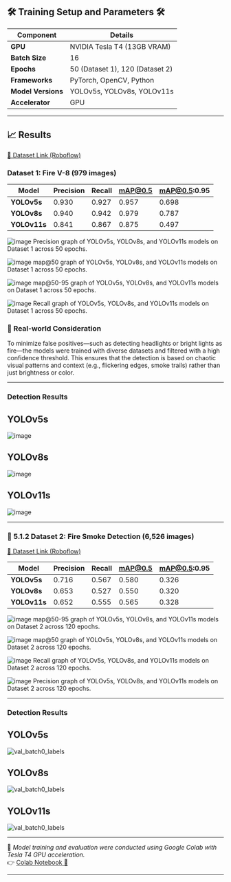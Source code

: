## 🛠️ Training Setup and Parameters 🛠️

| Component       | Details                         |
|----------------|----------------------------------|
| **GPU**         | NVIDIA Tesla T4 (13GB VRAM)     |
| **Batch Size**  | 16                               |
| **Epochs**      | 50 (Dataset 1), 120 (Dataset 2)  |
| **Frameworks**  | PyTorch, OpenCV, Python          |
| **Model Versions** | YOLOv5s, YOLOv8s, YOLOv11s    |
| **Accelerator** | GPU                             |

---

## 📈 Results

[🔗 Dataset Link (Roboflow)](https://universe.roboflow.com/custom-thxhn/fire-wrpgm/dataset/8)
### Dataset 1: Fire V-8 (979 images)

| Model      | Precision | Recall | mAP@0.5 | mAP@0.5:0.95 |
|------------|-----------|--------|---------|--------------|
| **YOLOv5s**  | 0.930     | 0.927  | 0.957   | 0.698        |
| **YOLOv8s**  | 0.940     | 0.942  | 0.979   | 0.787        |
| **YOLOv11s** | 0.841     | 0.867  | 0.875   | 0.497        |


 ![image](https://github.com/user-attachments/assets/be66d1eb-54a5-4dd9-90ce-a0fa44af1328)
Precision graph of YOLOv5s, YOLOv8s, and YOLOv11s models on Dataset 1 across 50 epochs.

![image](https://github.com/user-attachments/assets/243a5616-202a-442b-ad88-684f6bc1e7ee)
map@50 graph of YOLOv5s, YOLOv8s, and YOLOv11s models on Dataset 1 across 50 epochs.

![image](https://github.com/user-attachments/assets/e4c13095-6209-4e3e-84a6-419ac4874fd3)
map@50-95 graph of YOLOv5s, YOLOv8s, and YOLOv11s models on Dataset 1 across 50 epochs.

![image](https://github.com/user-attachments/assets/32436c11-82d7-4596-99ce-aae342319bef)
Recall graph of YOLOv5s, YOLOv8s, and YOLOv11s models on Dataset 1 across 50 epochs.


### 🔦 Real-world Consideration

To minimize false positives—such as detecting headlights or bright lights as fire—the models were trained with diverse datasets and filtered with a high confidence threshold. This ensures that the detection is based on chaotic visual patterns and context (e.g., flickering edges, smoke trails) rather than just brightness or color.

---
### Detection Results 

## YOLOv5s
![image](https://github.com/user-attachments/assets/77e5f23e-292d-4b5a-8c73-5fdb070bef3c)


## YOLOv8s
![image](https://github.com/user-attachments/assets/0c401bb9-8895-4ff3-ae28-e31b8a8638d8)

## YOLOv11s
![image](https://github.com/user-attachments/assets/2fad1b75-7153-466c-80e0-cdccc3719b57)


---

### 📂 5.1.2 Dataset 2: Fire Smoke Detection (6,526 images)

[🔗 Dataset Link (Roboflow)](https://universe.roboflow.com/veli-t/firesmokedetection-5w49j/dataset/4)


| Model       | Precision | Recall | mAP@0.5 | mAP@0.5:0.95 |
|-------------|-----------|--------|---------|--------------|
| **YOLOv5s**   | 0.716     | 0.567  | 0.580   | 0.326        |
| **YOLOv8s**   | 0.653     | 0.527  | 0.550   | 0.320        |
| **YOLOv11s**  | 0.652     | 0.555  | 0.565   | 0.328        |

 
![image](https://github.com/user-attachments/assets/3f745919-4c48-4e63-b9fd-fa8d90f54eed)
map@50-95 graph of YOLOv5s, YOLOv8s, and YOLOv11s models on Dataset 2 across 120 epochs.

![image](https://github.com/user-attachments/assets/e96bcbae-0e52-48d8-a8a6-b6c7fca03166)
map@50 graph of YOLOv5s, YOLOv8s, and YOLOv11s models on Dataset 2 across 120 epochs.

![image](https://github.com/user-attachments/assets/f49feee4-63ef-461b-8592-36f198626f38)
Recall graph of YOLOv5s, YOLOv8s, and YOLOv11s models on Dataset 2 across 120 epochs.

![image](https://github.com/user-attachments/assets/266f4ecf-86ef-47b0-a2ee-d80f779a5bbe)
Precision graph of YOLOv5s, YOLOv8s, and YOLOv11s models on Dataset 2 across 120 epochs.

---
### Detection Results 

## YOLOv5s
![val_batch0_labels](https://github.com/user-attachments/assets/13c2ed58-3356-4249-b062-44f49e4bbd80)

## YOLOv8s
![val_batch0_labels](https://github.com/user-attachments/assets/e047d834-1d93-4382-9a23-8ad1a66e89a9)

## YOLOv11s
![val_batch0_labels](https://github.com/user-attachments/assets/a09f2769-6b63-4caa-bccc-d1f3bb0ce46a)

---
🧪 *Model training and evaluation were conducted using Google Colab with Tesla T4 GPU acceleration.*  
👉 [Colab Notebook 🔗](https://colab.research.google.com/drive/1VCRa__kG4RYLlHrJl3gW19eRrR8BelTk?usp=sharing)

---
